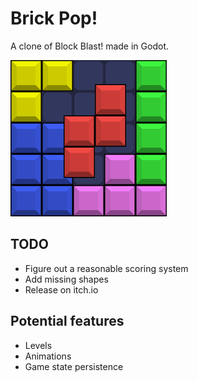 # Brick Pop!
A clone of Block Blast! made in Godot.

<img src="./assets/icon.png" width="250" height="250"></img>

## TODO
- Figure out a reasonable scoring system
- Add missing shapes
- Release on itch.io

## Potential features
- Levels
- Animations
- Game state persistence
